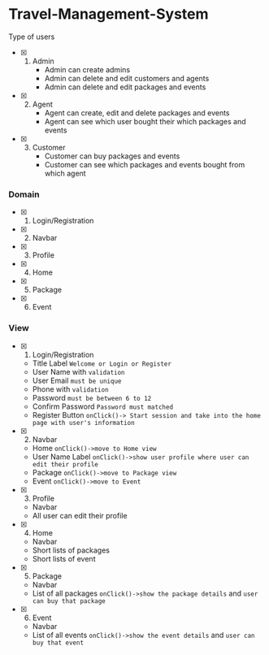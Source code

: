 # Travel-Management-System



Type of users

- [x] 1. Admin
      - Admin can create admins
      - Admin can delete and edit customers and agents
      - Admin can delete and edit packages and events
   
- [x] 2. Agent
      - Agent can create, edit and delete packages and events
      - Agent can see which user bought their which packages and events
   
- [x] 3. Customer
      - Customer can buy packages and events
      - Customer can see which packages and events bought from which agent


### Domain

- [x] 1. Login/Registration
- [x] 2. Navbar
- [x] 3. Profile
- [x] 4. Home
- [x] 5. Package
- [x] 6. Event

### View

- [x] 1. Login/Registration
   - Title Label `Welcome or Login or Register`
   - User Name with `validation`
   - User Email `must be unique`
   - Phone with `validation`
   - Password `must be between 6 to 12`
   - Confirm Password `Password must matched`
   - Register Button `onClick()-> Start session and take into the home page with user's information`
   

- [X] 2. Navbar
   - Home `onClick()->move to Home view`
   - User Name Label `onClick()->show user profile where user can edit their profile`
   - Package `onClick()->move to Package view`
   - Event `onClick()->move to Event`
   
- [x] 3. Profile
   - Navbar
   - All user can edit their profile

- [x] 4. Home
   - Navbar
   - Short lists of packages
   - Short lists of event

- [x] 5. Package
   - Navbar
   - List of all packages `onClick()->show the package details` and `user can buy that package`
   
- [x] 6. Event
   - Navbar
   - List of all events `onClick()->show the event details` and `user can buy that event`

